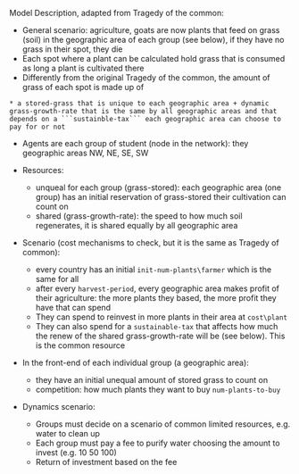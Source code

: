 Model Description, adapted from Tragedy of the common:

* General scenario: agriculture, goats are now plants that feed on grass (soil) in the geographic area of each group (see below), if they have no grass in their spot, they die
* Each spot where a plant can be calculated hold grass that is consumed as long a plant is cultivated there
* Differently from the original Tragedy of the common, the amount of grass of each spot is made up of
```
* a stored-grass that is unique to each geographic area + dynamic grass-growth-rate that is the same by all geographic areas and that depends on a ```sustainble-tax``` each geographic area can choose to pay for or not
```

* Agents are each group of student (node in the network): they geographic areas NW, NE, SE, SW

* Resources:
  + unqueal for each group (grass-stored): each geographic area (one group) has an initial reservation of grass-stored their cultivation can count on
  + shared (grass-growth-rate): the speed to how much soil regenerates, it is shared equally by all geographic area
 
* Scenario (cost mechanisms to check, but it is the same as Tragedy of common):
  + every country has an initial ```init-num-plants\farmer``` which is the same for all
  + after every ```harvest-period```, every geographic area makes profit of their agriculture: the more plants they based, the more profit they have that can spend
  + They can spend to reinvest in more plants in their area at ```cost\plant```
  + They can also spend for a ```sustainable-tax``` that affects how much the renew of the shared grass-growth-rate will be (see below). This is the common resource

* In the front-end of each individual group (a geographic area):
  + they have an initial unequal amount of stored grass to count on
  + competition: how much plants they want to buy ```num-plants-to-buy```
  
    
* Dynamics scenario:
  + Groups must decide on a scenario of common limited resources, e.g. water to clean up
  + Each group must pay a fee to purify water choosing the amount to invest (e.g. 10 50 100)
  + Return of investment based on the fee
